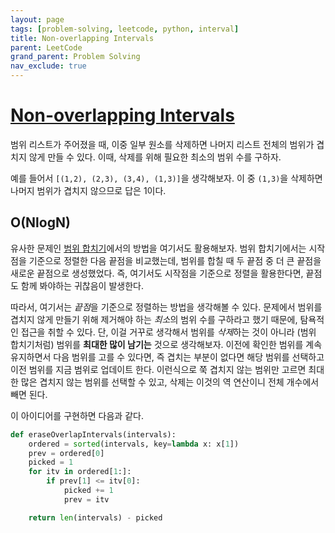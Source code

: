 ```yaml
---
layout: page
tags: [problem-solving, leetcode, python, interval]
title: Non-overlapping Intervals
parent: LeetCode
grand_parent: Problem Solving
nav_exclude: true
---
```


# [Non-overlapping Intervals](https://leetcode.com/problems/non-overlapping-intervals/)

 범위 리스트가 주어졌을 때, 이중 일부 원소를 삭제하면 나머지 리스트
 전체의 범위가 겹치지 않게 만들 수 있다. 이때, 삭제를 위해 필요한
 최소의 범위 수를 구하자.

 예를 들어서 `[(1,2), (2,3), (3,4), (1,3)]`을 생각해보자. 이 중
 `(1,3)`을 삭제하면 나머지 범위가 겹치지 않으므로 답은 1이다.

## O(NlogN)

 유사한 문제인 [범위 합치기](merge-intervals)에서의 방법을 여기서도
 활용해보자. 범위 합치기에서는 시작점을 기준으로 정렬한 다음 끝점을
 비교했는데, 범위를 합칠 때 두 끝점 중 더 큰 끝점을 새로운 끝점으로
 생성했었다. 즉, 여기서도 시작점을 기준으로 정렬을 활용한다면, 끝점도
 함께 봐야하는 귀찮음이 발생한다.

 따라서, 여기서는 *끝점*을 기준으로 정렬하는 방법을 생각해볼 수
 있다. 문제에서 범위를 겹치지 않게 만들기 위해 제거해야 하는 *최소*의
 범위 수를 구하라고 했기 때문에, 탐욕적인 접근을 취할 수 있다. 단,
 이걸 거꾸로 생각해서 범위를 *삭제*하는 것이 아니라 (범위 합치기처럼)
 범위를 **최대한 많이 남기는** 것으로 생각해보자. 이전에 확인한 범위를
 계속 유지하면서 다음 범위를 고를 수 있다면, 즉 겹치는 부분이 없다면
 해당 범위를 선택하고 이전 범위를 지금 범위로 업데이트
 한다. 이런식으로 쭉 겹치지 않는 범위만 고르면 최대한 많은 겹치지 않는
 범위를 선택할 수 있고, 삭제는 이것의 역 연산이니 전체 개수에서 빼면
 된다.

 이 아이디어를 구현하면 다음과 같다.

```python
def eraseOverlapIntervals(intervals):
    ordered = sorted(intervals, key=lambda x: x[1])
    prev = ordered[0]
    picked = 1
    for itv in ordered[1:]:
        if prev[1] <= itv[0]:
            picked += 1
            prev = itv

    return len(intervals) - picked
```
